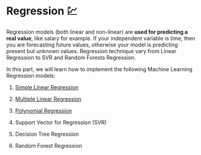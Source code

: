 # Regression 💹

Regression models (both linear and non-linear) are **used for predicting a real value**, like salary for example. If your independent variable is time, then you are forecasting future values, otherwise your model is predicting present but unknown values. Regression technique vary from Linear Regression to SVR and Random Forests Regression.

In this part, we will learn how to implement the following Machine Learning Regression models:

1. [Simple Linear Regression](./01_simple_linear_regression/)

2. [Multiple Linear Regression](./02_multiple_linear_regression/)

3. [Polynomial Regression](./03_polynomial_regression/)

4. Support Vector for Regression (SVR)

5. Decision Tree Regression

6. Random Forest Regression

